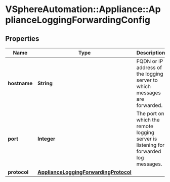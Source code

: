 # VSphereAutomation::Appliance::ApplianceLoggingForwardingConfig

## Properties
Name | Type | Description | Notes
------------ | ------------- | ------------- | -------------
**hostname** | **String** | FQDN or IP address of the logging server to which messages are forwarded. | 
**port** | **Integer** | The port on which the remote logging server is listening for forwarded log messages. | 
**protocol** | [**ApplianceLoggingForwardingProtocol**](ApplianceLoggingForwardingProtocol.md) |  | 


